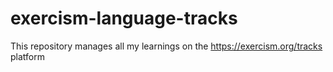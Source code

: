 # exercism-language-tracks
This repository manages all my learnings on the https://exercism.org/tracks platform
